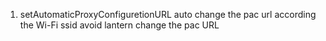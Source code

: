 1. setAutomaticProxyConfiguretionURL
    auto change the pac url according the Wi-Fi ssid
    avoid lantern change the pac URL
